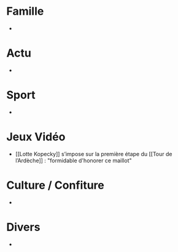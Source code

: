 # Famille
- 
# Actu
- 
# Sport
- 
# Jeux Vidéo
- [[Lotte Kopecky]] s’impose sur la première étape du [[Tour de l’Ardèche]] : "formidable d'honorer ce maillot"
# Culture / Confiture
- 
# Divers
- 
